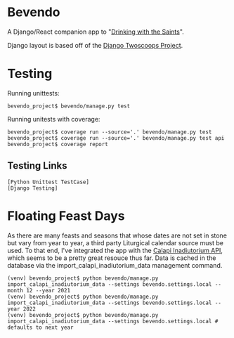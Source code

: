 # Bevendo

A Django/React companion app to "[Drinking with the Saints]".

Django layout is based off of the [Django Twoscoops Project].

# Testing

Running unittests:

    bevendo_project$ bevendo/manage.py test

Running unitests with coverage:

    bevendo_project$ coverage run --source='.' bevendo/manage.py test
    bevendo_project$ coverage run --source='.' bevendo/manage.py test api
    bevendo_project$ coverage report

## Testing Links

    [Python Unittest TestCase]
    [Django Testing]

# Floating Feast Days

As there are many feasts and seasons that whose dates are not set in stone but vary from year to year, a third party Liturgical calendar source must be used. To that end, I've integrated the app with the [Calapi Inadiutorium API], which seems to be a pretty great resouce thus far. Data is cached in the database via the import_calapi_inadiutorium_data management command.

    (venv) bevendo_project$ python bevendo/manage.py import_calapi_inadiutorium_data --settings bevendo.settings.local --month 12 --year 2021
    (venv) bevendo_project$ python bevendo/manage.py import_calapi_inadiutorium_data --settings bevendo.settings.local --year 2022
    (venv) bevendo_project$ python bevendo/manage.py import_calapi_inadiutorium_data --settings bevendo.settings.local # defaults to next year

[django twoscoops project]: https://github.com/twoscoops/django-twoscoops-project/
[drinking with the saints]: https://drinkingwiththesaints.com/
[calapi inadiutorium api]: http://calapi.inadiutorium.cz/
[python unittest testcase]: https://docs.python.org/3/library/unittest.html#unittest.TestCase
[django testing]: https://developer.mozilla.org/en-US/docs/Learn/Server-side/Django/Testing

